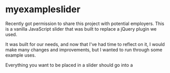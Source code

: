 # myexampleslider
Recently got permission to share this project with potential employers. This is a vanilla JavaScript slider that was built to replace a jQuery plugin we used. 

It was built for our needs, and now that I've had time to reflect on it, I would make many changes and improvements, but I wanted to run through some example uses. 

Everything you want to be placed in a slider should go into a <template> tag. Each template tag with the class 'tnt-slider-template' is then constructed into a working slider. 
  
<template class="tnt-slider-template">
<img src="../" alt=".."/>
<img src="../" alt=".."/>
</template>
  
As I developed this slider, I used data attributes to control what it did. 

Examples: 
data-arrows: true | false
This could have been handled without the attribute honestly, just based on the count of the items in the slider. Some instances where it was useful was when we wanted autoplay options (ew) and no control. 

data-columns: integer
I used this to change it from a slider that only contained one item, to multiple items on screen. 

This slider was a constantly changing project. Now that I've had time away from it, I would welcome you to contact me so I can explain just what I would love to do with it. In the mean time, I'm developing a new one from scratch based off my first vanilla JavaScript slider!
